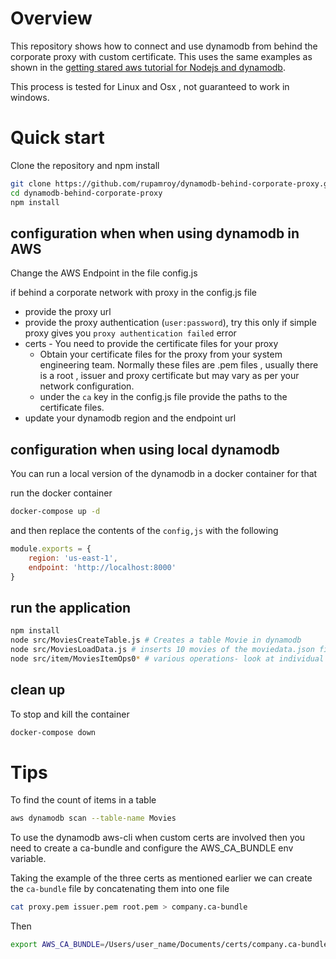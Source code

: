 # Overview 

This repository shows how to connect and use dynamodb from behind the corporate proxy with custom certificate. This uses the same examples as shown in the [getting stared aws tutorial for Nodejs and dynamodb](http://docs.aws.amazon.com/amazondynamodb/latest/developerguide/GettingStarted.NodeJs.html).

This process is tested for Linux and Osx , not guaranteed to work in windows.

# Quick start

Clone the repository and npm install

```bash
git clone https://github.com/rupamroy/dynamodb-behind-corporate-proxy.git
cd dynamodb-behind-corporate-proxy
npm install
```

## configuration when when using dynamodb in AWS
Change the AWS Endpoint in the file config.js 

if behind a corporate network with proxy in the config.js file

- provide the proxy url
- provide the proxy authentication (`user:password`), try this only if simple proxy gives you `proxy authentication failed` error
- certs - You need to provide the certificate files for your proxy
    - Obtain your certificate files for the proxy from your system engineering team. Normally these files are .pem files , usually there is a root , issuer and proxy certificate but may vary as per your network configuration.
    - under the `ca` key in the config.js file provide the paths to the certificate files.
- update your dynamodb region and the endpoint url

## configuration when using local dynamodb

You can run a local version of the dynamodb in a docker container for that 

run the docker container

```bash
docker-compose up -d
```

and then replace the contents of the `config,js` with the following

```js
module.exports = {
    region: 'us-east-1',
    endpoint: 'http://localhost:8000'
}
```

##  run the application

```bash
npm install
node src/MoviesCreateTable.js # Creates a table Movie in dynamodb
node src/MoviesLoadData.js # inserts 10 movies of the moviedata.json file
node src/item/MoviesItemOps0* # various operations- look at individual file.
```

## clean up

To stop and kill the container

```bash
docker-compose down 
```

# Tips

To find the count of items in a table

```bash
aws dynamodb scan --table-name Movies
```

To use the dynamodb aws-cli when custom certs are involved then you need to create a ca-bundle and configure the AWS_CA_BUNDLE env variable. 

Taking the example of the three certs as mentioned earlier we can create the `ca-bundle` file by concatenating them into one file

```bash
cat proxy.pem issuer.pem root.pem > company.ca-bundle
```

Then 
```bash
export AWS_CA_BUNDLE=/Users/user_name/Documents/certs/company.ca-bundle
```